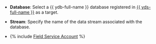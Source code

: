 * **Database**: Select a {{ ydb-full-name }} database registered in [{{ yds-full-name }}](../../../../data-streams/) as a target.

* **Stream**: Specify the name of the data stream associated with the database.

* {% include [Field Service Account](../../fields/yds/ui/service-account-target.md) %}
